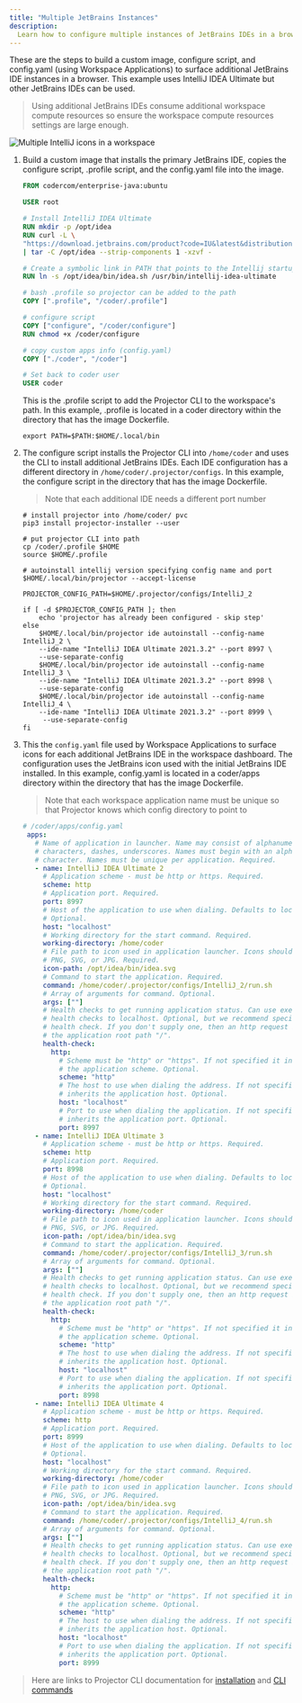 ```yaml
---
title: "Multiple JetBrains Instances"
description:
  Learn how to configure multiple instances of JetBrains IDEs in a browser.
---
```


These are the steps to build a custom image, configure script, and config.yaml
(using Workspace Applications) to surface additional JetBrains IDE instances in
a browser. This example uses IntelliJ IDEA Ultimate but other JetBrains IDEs can
be used.

> Using additional JetBrains IDEs consume additional workspace compute resources
> so ensure the workspace compute resources settings are large enough.

![Multiple IntelliJ icons in a
workspace](../assets/workspaces/multi-intellij-icons-smaller.png)

1. Build a custom image that installs the primary JetBrains IDE, copies the
   configure script, .profile script, and the config.yaml file into the image.

    ```Dockerfile
    FROM codercom/enterprise-java:ubuntu

    USER root

    # Install IntelliJ IDEA Ultimate
    RUN mkdir -p /opt/idea
    RUN curl -L \
    "https://download.jetbrains.com/product?code=IU&latest&distribution=linux" \
    | tar -C /opt/idea --strip-components 1 -xzvf -

    # Create a symbolic link in PATH that points to the Intellij startup script.
    RUN ln -s /opt/idea/bin/idea.sh /usr/bin/intellij-idea-ultimate

    # bash .profile so projector can be added to the path
    COPY [".profile", "/coder/.profile"]

    # configure script
    COPY ["configure", "/coder/configure"]
    RUN chmod +x /coder/configure

    # copy custom apps info (config.yaml)
    COPY ["./coder", "/coder"]

    # Set back to coder user
    USER coder
    ```

    This is the .profile script to add the Projector CLI to the workspace's
    path. In this example, .profile is located in a coder directory within the
    directory that has the image Dockerfile.

    ```console
    export PATH=$PATH:$HOME/.local/bin
    ```

1. The configure script installs the Projector CLI into `/home/coder` and uses
   the CLI to install additional JetBrains IDEs. Each IDE configuration has a
   different directory in `/home/coder/.projector/configs`. In this example, the
   configure script in the directory that has the image Dockerfile.

    > Note that each additional IDE needs a different port number

    ```console
    # install projector into /home/coder/ pvc
    pip3 install projector-installer --user

    # put projector CLI into path
    cp /coder/.profile $HOME
    source $HOME/.profile

    # autoinstall intellij version specifying config name and port
    $HOME/.local/bin/projector --accept-license

    PROJECTOR_CONFIG_PATH=$HOME/.projector/configs/IntelliJ_2

    if [ -d $PROJECTOR_CONFIG_PATH ]; then
        echo 'projector has already been configured - skip step'
    else
        $HOME/.local/bin/projector ide autoinstall --config-name IntelliJ_2 \ 
        --ide-name "IntelliJ IDEA Ultimate 2021.3.2" --port 8997 \
        --use-separate-config
        $HOME/.local/bin/projector ide autoinstall --config-name IntelliJ_3 \
        --ide-name "IntelliJ IDEA Ultimate 2021.3.2" --port 8998 \
        --use-separate-config
        $HOME/.local/bin/projector ide autoinstall --config-name IntelliJ_4 \
        --ide-name "IntelliJ IDEA Ultimate 2021.3.2" --port 8999 \
         --use-separate-config  
    fi    
    ```

1. This the `config.yaml` file used by Workspace Applications to surface icons
   for each additional JetBrains IDE in the workspace dashboard. The
   configuration uses the JetBrains icon used with the initial JetBrains IDE
    installed. In this example, config.yaml is located in a coder/apps directory
    within the directory that has the image Dockerfile.

   > Note that each workspace application name must be unique so that Projector
   > knows which config directory to point to

   ```yaml
   # /coder/apps/config.yaml
    apps:
      # Name of application in launcher. Name may consist of alphanumeric
      # characters, dashes, underscores. Names must begin with an alphanumeric
      # character. Names must be unique per application. Required.
      - name: IntelliJ IDEA Ultimate 2
        # Application scheme - must be http or https. Required.
        scheme: http
        # Application port. Required.
        port: 8997
        # Host of the application to use when dialing. Defaults to localhost.
        # Optional.
        host: "localhost"
        # Working directory for the start command. Required.
        working-directory: /home/coder
        # File path to icon used in application launcher. Icons should be either
        # PNG, SVG, or JPG. Required.
        icon-path: /opt/idea/bin/idea.svg
        # Command to start the application. Required.
        command: /home/coder/.projector/configs/IntelliJ_2/run.sh
        # Array of arguments for command. Optional.
        args: [""]
        # Health checks to get running application status. Can use exec or http
        # health checks to localhost. Optional, but we recommend specifying a
        # health check. If you don't supply one, then an http request is sent to
        # the application root path "/".
        health-check:
          http:
            # Scheme must be "http" or "https". If not specified it inherits
            # the application scheme. Optional.
            scheme: "http"
            # The host to use when dialing the address. If not specified it
            # inherits the application host. Optional.
            host: "localhost"
            # Port to use when dialing the application. If not specified it
            # inherits the application port. Optional.
            port: 8997
      - name: IntelliJ IDEA Ultimate 3
        # Application scheme - must be http or https. Required.
        scheme: http
        # Application port. Required.
        port: 8998
        # Host of the application to use when dialing. Defaults to localhost.
        # Optional.
        host: "localhost"
        # Working directory for the start command. Required.
        working-directory: /home/coder
        # File path to icon used in application launcher. Icons should be either
        # PNG, SVG, or JPG. Required.
        icon-path: /opt/idea/bin/idea.svg
        # Command to start the application. Required.
        command: /home/coder/.projector/configs/IntelliJ_3/run.sh
        # Array of arguments for command. Optional.
        args: [""]
        # Health checks to get running application status. Can use exec or http
        # health checks to localhost. Optional, but we recommend specifying a
        # health check. If you don't supply one, then an http request is sent to
        # the application root path "/".
        health-check:
          http:
            # Scheme must be "http" or "https". If not specified it inherits
            # the application scheme. Optional.
            scheme: "http"
            # The host to use when dialing the address. If not specified it
            # inherits the application host. Optional.
            host: "localhost"
            # Port to use when dialing the application. If not specified it
            # inherits the application port. Optional.
            port: 8998
      - name: IntelliJ IDEA Ultimate 4
        # Application scheme - must be http or https. Required.
        scheme: http
        # Application port. Required.
        port: 8999
        # Host of the application to use when dialing. Defaults to localhost.
        # Optional.
        host: "localhost"
        # Working directory for the start command. Required.
        working-directory: /home/coder
        # File path to icon used in application launcher. Icons should be either
        # PNG, SVG, or JPG. Required.
        icon-path: /opt/idea/bin/idea.svg
        # Command to start the application. Required.
        command: /home/coder/.projector/configs/IntelliJ_4/run.sh
        # Array of arguments for command. Optional.
        args: [""]
        # Health checks to get running application status. Can use exec or http
        # health checks to localhost. Optional, but we recommend specifying a
        # health check. If you don't supply one, then an http request is sent to
        # the application root path "/".
        health-check:
          http:
            # Scheme must be "http" or "https". If not specified it inherits
            # the application scheme. Optional.
            scheme: "http"
            # The host to use when dialing the address. If not specified it
            # inherits the application host. Optional.
            host: "localhost"
            # Port to use when dialing the application. If not specified it
            # inherits the application port. Optional.
            port: 8999

> Here are links to Projector CLI documentation for
> [installation](https://github.com/JetBrains/projector-installer#Installation)
> and [CLI
> commands](https://github.com/JetBrains/projector-installer/blob/master/COMMANDS.md)
